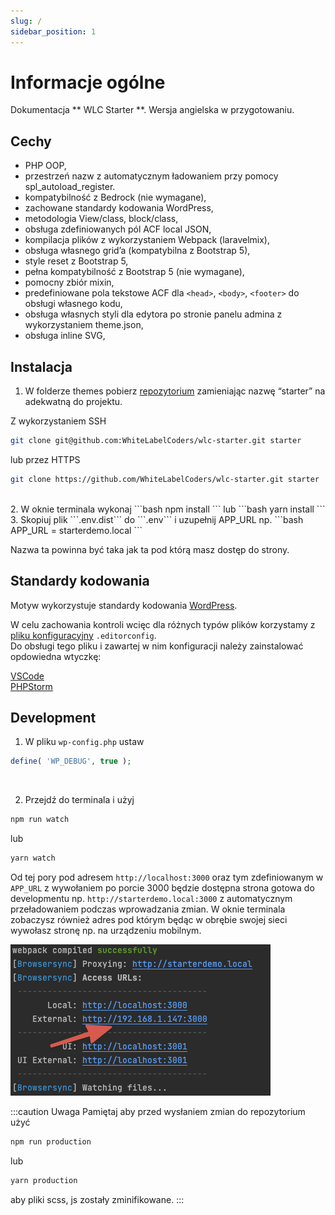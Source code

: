 ```yaml
---
slug: /
sidebar_position: 1
---
```


# Informacje ogólne

Dokumentacja ** WLC Starter **. Wersja angielska w przygotowaniu.

## Cechy

- PHP OOP,
- przestrzeń nazw z automatycznym ładowaniem przy pomocy spl_autoload_register.
- kompatybilność z Bedrock (nie wymagane),
- zachowane standardy kodowania WordPress,
- metodologia View/class, block/class,
- obsługa zdefiniowanych pól ACF local JSON,
- kompilacja plików z wykorzystaniem Webpack (laravelmix),
- obsługa własnego grid’a (kompatybilna z Bootstrap 5),
- style reset z Bootstrap 5,
- pełna kompatybilność z Bootstrap 5 (nie wymagane),
- pomocny zbiór mixin,
- predefiniowane pola tekstowe ACF dla ```<head>```, ```<body>```, ```<footer>``` do obsługi własnego kodu,
- obsługa własnych styli dla edytora po stronie panelu admina z wykorzystaniem theme.json,
- obsługa inline SVG,

## Instalacja

1. W folderze themes pobierz [repozytorium](https://github.com/WhiteLabelCoders/wlc-starter) zamieniając nazwę “starter” na adekwatną do projektu.

  Z wykorzystaniem SSH
  ```bash
  git clone git@github.com:WhiteLabelCoders/wlc-starter.git starter
  ```

  lub przez HTTPS
  ```bash
  git clone https://github.com/WhiteLabelCoders/wlc-starter.git starter
  ```
<br/>
2. W oknie terminala wykonaj
  ```bash
  npm install
  ```
  lub
  ```bash
  yarn install
  ```
<br/>
3. Skopiuj plik ```.env.dist``` do ```.env``` i uzupełnij APP_URL np.
  ```bash
  APP_URL = starterdemo.local
  ```

  Nazwa ta powinna być taka jak ta pod którą masz dostęp do strony.

## Standardy kodowania

Motyw wykorzystuje standardy kodowania [WordPress](https://developer.wordpress.org/coding-standards/wordpress-coding-standards/php/).

W celu zachowania kontroli wcięc dla różnych typów plików korzystamy z [pliku konfiguracyjny](https://editorconfig.org/) ```.editorconfig```.<br/>
Do obsługi tego pliku i zawartej w nim konfiguracji należy zainstalować opdowiedna wtyczkę:

[VSCode](https://marketplace.visualstudio.com/items?itemName=EditorConfig.EditorConfig)<br/>
[PHPStorm](https://plugins.jetbrains.com/plugin/7294-editorconfig)

## Development
1. W pliku ```wp-config.php``` ustaw

  ```php
  define( 'WP_DEBUG', true );
  ```
<br/>

2. Przejdź do terminala i użyj
  ```bash
  npm run watch
  ```
  lub
  ```bash
  yarn watch
  ```

  Od tej pory pod adresem ```http://localhost:3000``` oraz tym zdefiniowanym w ```APP_URL``` z wywołaniem po porcie 3000 będzie dostępna strona gotowa do developmentu np. ```http://starterdemo.local:3000```
  z automatycznym przeładowaniem podczas wprowadzania zmian. W oknie terminala zobaczysz również adres pod którym będąc w obrębie swojej sieci wywołasz stronę np. na urządzeniu mobilnym.
  
  ![Development image](./assets/image1.png)

  :::caution Uwaga
  Pamiętaj aby przed wysłaniem zmian do repozytorium użyć
  ```bash
  npm run production
  ```
  lub
  ```bash
  yarn production
  ```
  aby pliki scss, js zostały zminifikowane.
  :::
